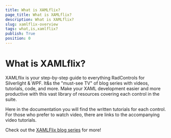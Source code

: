 ```yaml
---
title: What is XAMLflix?
page_title: What is XAMLflix?
description: What is XAMLflix?
slug: xamlflix-overview
tags: what,is,xamlflix?
publish: True
position: 0
---
```


# What is XAMLflix?



XAMLflix is your step-by-step guide to everything RadControls for Silverlight & WPF. It&s the "must-see TV" of blog series with videos, tutorials, code, and more.  Make your XAML development easier and more productive with this vast library of resources covering each control in the suite.
	

Here in the documentation you will find the written tutorials for each control.  For those who prefer to watch video, there are links to the accompanying video tutorials.
	

Check out the [XAMLFlix blog series](http://blogs.telerik.com/home?taxonomy=Tags&propertyName=Tags&taxon=xamlflix) for more!
	
